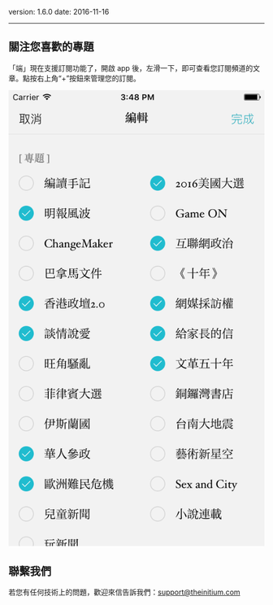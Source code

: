 version: 1.6.0
date: 2016-11-16

---

## 關注您喜歡的專題

「端」現在支援訂閱功能了，開啟 app 後，左滑一下，即可查看您訂閱頻道的文章。點按右上角“+”按鈕來管理您的訂閱。

![Today Widget](./subscription_edit.png)

## 聯繫我們

若您有任何技術上的問題，歡迎來信告訴我們：[support@theinitium.com](mailto:support@theinitium.com)

